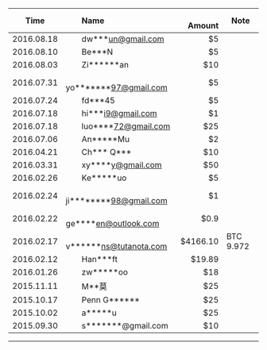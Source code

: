 Time       |　　Name                         |　Amount   |Note
:---------:|:--------------------------------|--------:|-----
2016.08.18 |　　dw\*\*\*un@gmail.com         | $5      |
2016.08.10 |　　Be\*\*\*N                    | $5      |
2016.08.03 |　　Zi\*\*\*\*\*\*an             | $10     |　
2016.07.31 |　　yo\*\*\*\*\*\*\*97@gmail.com | $5      |　
2016.07.24 |　　fd\*\*\*45                   | $5      |　
2016.07.18 |　　hi\*\*\*i9@gmail.com         | $1      |　
2016.07.18 |　　luo\*\*\*\*72@gmail.com      | $25     |　
2016.07.06 |　　An\*\*\*\*\*Mu               | $2      |　
2016.04.21 |　　Ch\*\*\* Q\*\*\*             | $10     |　
2016.03.31 |　　xy\*\*\*\*y@gmail.com         | $50    |　
2016.02.26 |　　Ke\*\*\*\*\*uo                | $5     |　
2016.02.24 |　　ji\*\*\*\*\*\*\*\*98@gmail.com| $1     |　
2016.02.22 |　　ge\*\*\*\*en@outlook.com     | $0.9    |　
2016.02.17 |　　v\*\*\*\*\*\*ns@tutanota.com | $4166.10 |BTC 9.972
2016.02.12 |　　Han\*\*\*ft                  |  $19.89  |　　
2016.01.26 |　　zw\*\*\*\*\*oo               |　$18     |　
2015.11.11 |　　M\*\*莫                      |　$25     |　
2015.10.17 |　　Penn G\*\*\*\*\*\*           |　$25     |　
2015.10.02 |　　a\*\*\*\*\*u                 |　$25     |　
2015.09.30 |　　s\*\*\*\*\*\*\*@gmail.com    |　$10     |　
----------------------------------------------------------------
